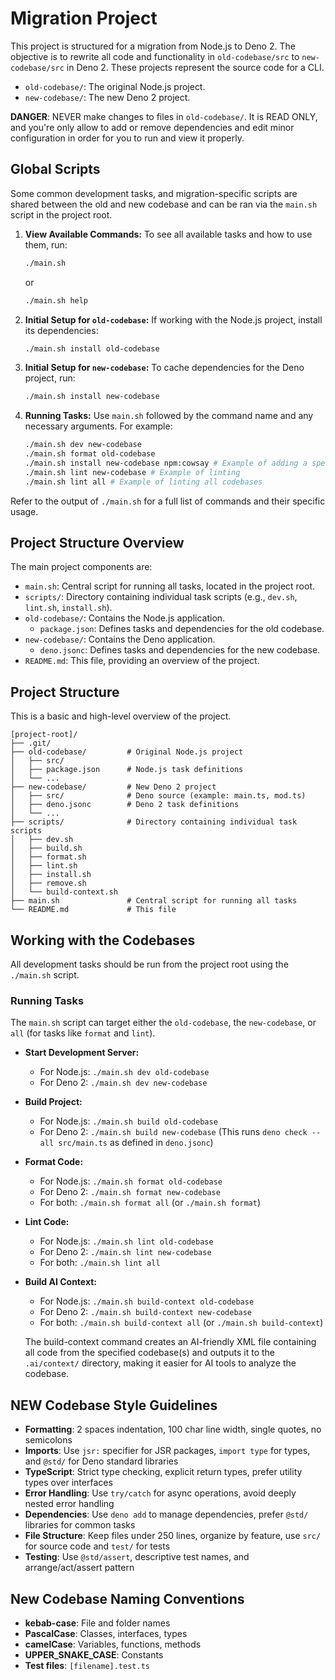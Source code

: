 # Migration Project

This project is structured for a migration from Node.js to Deno 2. The objective
is to rewrite all code and functionality in `old-codebase/src` to
`new-codebase/src` in Deno 2. These projects represent the source code for a
CLI.

- `old-codebase/`: The original Node.js project.
- `new-codebase/`: The new Deno 2 project.

**DANGER**: NEVER make changes to files in `old-codebase/`. It is READ ONLY, and
you're only allow to add or remove dependencies and edit minor configuration in
order for you to run and view it properly.

## Global Scripts

Some common development tasks, and migration-specific scripts are shared between
the old and new codebase and can be ran via the `main.sh` script in the project
root.

1. **View Available Commands:** To see all available tasks and how to use them,
   run:
   ```bash
   ./main.sh
   ```
   or
   ```bash
   ./main.sh help
   ```

2. **Initial Setup for `old-codebase`:** If working with the Node.js project,
   install its dependencies:
   ```bash
   ./main.sh install old-codebase
   ```

3. **Initial Setup for `new-codebase`:** To cache dependencies for the Deno
   project, run:
   ```bash
   ./main.sh install new-codebase
   ```

4. **Running Tasks:** Use `main.sh` followed by the command name and any
   necessary arguments. For example:
   ```bash
   ./main.sh dev new-codebase
   ./main.sh format old-codebase
   ./main.sh install new-codebase npm:cowsay # Example of adding a specific package
   ./main.sh lint new-codebase # Example of linting
   ./main.sh lint all # Example of linting all codebases
   ```

Refer to the output of `./main.sh` for a full list of commands and their
specific usage.

## Project Structure Overview

The main project components are:

- `main.sh`: Central script for running all tasks, located in the project root.
- `scripts/`: Directory containing individual task scripts (e.g., `dev.sh`,
  `lint.sh`, `install.sh`).
- `old-codebase/`: Contains the Node.js application.
  - `package.json`: Defines tasks and dependencies for the old codebase.
- `new-codebase/`: Contains the Deno application.
  - `deno.jsonc`: Defines tasks and dependencies for the new codebase.
- `README.md`: This file, providing an overview of the project.

## Project Structure

This is a basic and high-level overview of the project.

```
[project-root]/
├── .git/
├── old-codebase/         # Original Node.js project
│   ├── src/
│   ├── package.json      # Node.js task definitions
│   └── ...
├── new-codebase/         # New Deno 2 project
│   ├── src/              # Deno source (example: main.ts, mod.ts)
│   ├── deno.jsonc        # Deno 2 task definitions
│   └── ...
├── scripts/              # Directory containing individual task scripts
│   ├── dev.sh
│   ├── build.sh
│   ├── format.sh
│   ├── lint.sh
│   ├── install.sh
│   ├── remove.sh
│   └── build-context.sh
├── main.sh               # Central script for running all tasks
└── README.md             # This file
```

## Working with the Codebases

All development tasks should be run from the project root using the `./main.sh`
script.

### Running Tasks

The `main.sh` script can target either the `old-codebase`, the `new-codebase`,
or `all` (for tasks like `format` and `lint`).

- **Start Development Server:**
  - For Node.js: `./main.sh dev old-codebase`
  - For Deno 2: `./main.sh dev new-codebase`

- **Build Project:**
  - For Node.js: `./main.sh build old-codebase`
  - For Deno 2: `./main.sh build new-codebase` (This runs
    `deno check --all src/main.ts` as defined in `deno.jsonc`)

- **Format Code:**
  - For Node.js: `./main.sh format old-codebase`
  - For Deno 2: `./main.sh format new-codebase`
  - For both: `./main.sh format all` (or `./main.sh format`)

- **Lint Code:**
  - For Node.js: `./main.sh lint old-codebase`
  - For Deno 2: `./main.sh lint new-codebase`
  - For both: `./main.sh lint all`

- **Build AI Context:**
  - For Node.js: `./main.sh build-context old-codebase`
  - For Deno 2: `./main.sh build-context new-codebase`
  - For both: `./main.sh build-context all` (or `./main.sh build-context`)

  The build-context command creates an AI-friendly XML file containing all code
  from the specified codebase(s) and outputs it to the `.ai/context/` directory,
  making it easier for AI tools to analyze the codebase.

## NEW Codebase Style Guidelines

- **Formatting**: 2 spaces indentation, 100 char line width, single quotes, no
  semicolons
- **Imports**: Use `jsr:` specifier for JSR packages, `import type` for types,
  and `@std/` for Deno standard libraries
- **TypeScript**: Strict type checking, explicit return types, prefer utility
  types over interfaces
- **Error Handling**: Use `try/catch` for async operations, avoid deeply nested
  error handling
- **Dependencies**: Use `deno add` to manage dependencies, prefer `@std/`
  libraries for common tasks
- **File Structure**: Keep files under 250 lines, organize by feature, use
  `src/` for source code and `test/` for tests
- **Testing**: Use `@std/assert`, descriptive test names, and arrange/act/assert
  pattern

## New Codebase Naming Conventions

- **kebab-case**: File and folder names
- **PascalCase**: Classes, interfaces, types
- **camelCase**: Variables, functions, methods
- **UPPER_SNAKE_CASE**: Constants
- **Test files**: `[filename].test.ts`
